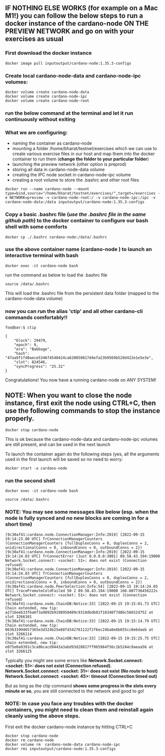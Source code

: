 ## IF NOTHING ELSE WORKS (for example on a Mac M1!) you can follow the below steps to run a docker instance of the cardano-node ON THE PREVIEW NETWORK and go on with your exercises as usual

### First download the docker instance

```
docker image pull inputoutput/cardano-node:1.35.3-configs
```

### Create local cardano-node-data and cardano-node-ipc volumes:
```
docker volume create cardano-node-data
docker volume create cardano-node-ipc
docker volume create cardano-node-root
```

### run the below command at the terminal and let it run continuously without exiting
### What we are configuring:
- naming the container as cardano-node
- mounting a folder /home/bharat/testnet/exercises which we can use to create various exercise files in our host and map them into the docker container to run them (**change the folder to your particular folder**)
- launching the preview network (other option is preprod)
- storing all data in cardano-node-data volume
- creating the IPC node socket in cardano-node-ipc volume
- creating a root volume to store the .bashrc and other root files
    
```
docker run --name cardano-node --mount type=bind,source="/home/bharat/testnet/exercises/",target=/exercises -e NETWORK=preview -v cardano-node-root:/ -v cardano-node-ipc:/ipc -v cardano-node-data:/data inputoutput/cardano-node:1.35.3-configs
```

### Copy a basic .bashrc file (_use the .bashrc file in the same github path_)  to the docker container to configure our bash shell with some comforts

```
docker cp ./.bashrc cardano-node:/data/.bashrc
```

### use the above container name (cardano-node ) to launch an interactive terminal with bash
```
docker exec -it cardano-node bash
```
run the command as below to load the .bashrc file
```
source /data/.bashrc
```
This will load the .bashrc file from the persistent data folder (mapped to the cardano-node-data volume)

### now you can run the alias 'ctip' and all other cardano-cli commands comfortably!!

```console
foo@bar:$ ctip

{
    "block": 29479,
    "epoch": 9,
    "era": "Babbage",
    "hash": "47aa9f1fd0aece5346f4540424ca620050817d4efa23b9569b520d422e1e5e3e",
    "slot": 824546,
    "syncProgress": "25.32"
}
```

Congratulations! You now have a running cardano-node on ANY SYSTEM!


## NOTE: When you want to close the node instance, first exit the node using CTRL+C, then use the following commands to stop the instance properly.

```
docker stop cardano-node
```
This is ok because the cardano-node-data and cardano-node-ipc volumes are still present, and can be used in the next launch

To launch the container again do the following steps (yes, all the arguments used in the first launch will be saved so no need to worry:

```
docker start -a cardano-node
```

### run the second shell 
```
docker exec -it cardano-node bash

source /data/.bashrc
```


### NOTE: You may see some messages like below (esp. when the node is fully synced and no new blocks are coming in for a short time)

```console
[9c30af41:cardano.node.ConnectionManager:Info:2019] [2022-09-15 19:14:23.80 UTC] TrConnectionManagerCounters (ConnectionManagerCounters {fullDuplexConns = 0, duplexConns = 2, unidirectionalConns = 0, inboundConns = 0, outboundConns = 2})
[9c30af41:cardano.node.ConnectionManager:Info:2019] [2022-09-15 19:14:24.03 UTC] TrConnectError (Just 0.0.0.0:3001) 89.58.43.194:19000 Network.Socket.connect: <socket: 51>: does not exist (Connection refused)
[9c30af41:cardano.node.ConnectionManager:Info:2019] [2022-09-15 19:14:24.03 UTC] TrConnectionManagerCounters (ConnectionManagerCounters {fullDuplexConns = 0, duplexConns = 2, unidirectionalConns = 0, inboundConns = 0, outboundConns = 2})
[9c30af41:cardano.node.PeerSelection:Info:54] [2022-09-15 19:14:24.03 UTC] TracePromoteColdFailed 50 2 89.58.43.194:19000 160.607736456222s Network.Socket.connect: <socket: 51>: does not exist (Connection refused)
[9c30af41:cardano.node.ChainDB:Notice:33] [2022-09-15 19:15:01.73 UTC] Chain extended, new tip: a2716eeb33f6a6f3a9892b9298958489c9318dbdb81f18340f7d86c56652d752 at slot 3266101
[9c30af41:cardano.node.ChainDB:Notice:33] [2022-09-15 19:15:14.79 UTC] Chain extended, new tip: 063631994657365e3d324b25e68fd342761122f2f6ec24ba8e6b655cc8e6daeb at slot 3266114
[9c30af41:cardano.node.ChainDB:Notice:33] [2022-09-15 19:15:25.75 UTC] Chain extended, new tip: e075e0a9391c3ca0bcacd9443a3abd93d28817ff965964f56c1b5244c9aeaa56 at slot 3266125
```

Typically you might see some errors like 
   **Network.Socket.connect: <socket: 51>: does not exist (Connection refused)**. 
   **Network.Socket.connect: <socket: 31>: does not exist (No route to host)**
   **Network.Socket.connect: <socket: 45>: timeout (Connection timed out)**

But as long as the ctip command **shows some progress in the slots every minute or so**, you are still connected to the network and good to go!


### NOTE: In case you face any troubles with the docker containers, you might need to clean them and reinstall again cleanly using the above steps.
First exit the docker cardano-node instance by hitting CTRL+C

```
docker stop cardano-node
docker rm cardano-node
docker volume rm  cardano-node-data cardano-node-ipc
docker rmi inputoutput/cardano-node:1.35.3-configs
```



